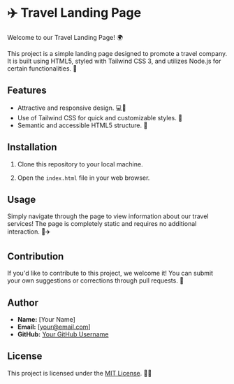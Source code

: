 # ✈️ Travel Landing Page

Welcome to our Travel Landing Page! 🌍

This project is a simple landing page designed to promote a travel company. It is built using HTML5, styled with Tailwind CSS 3, and utilizes Node.js for certain functionalities. 🚀

## Features

- Attractive and responsive design. 💻📱
- Use of Tailwind CSS for quick and customizable styles. 🎨
- Semantic and accessible HTML5 structure. 🌟

## Installation

1. Clone this repository to your local machine.

2. Open the `index.html` file in your web browser.

## Usage

Simply navigate through the page to view information about our travel services! The page is completely static and requires no additional interaction. 🌟✈️

## Contribution

If you'd like to contribute to this project, we welcome it! You can submit your own suggestions or corrections through pull requests. 🤝

## Author

- **Name:** [Your Name]
- **Email:** [your@email.com]
- **GitHub:** [Your GitHub Username](https://github.com/your_username)

## License

This project is licensed under the [MIT License](LICENSE). 📝📜
